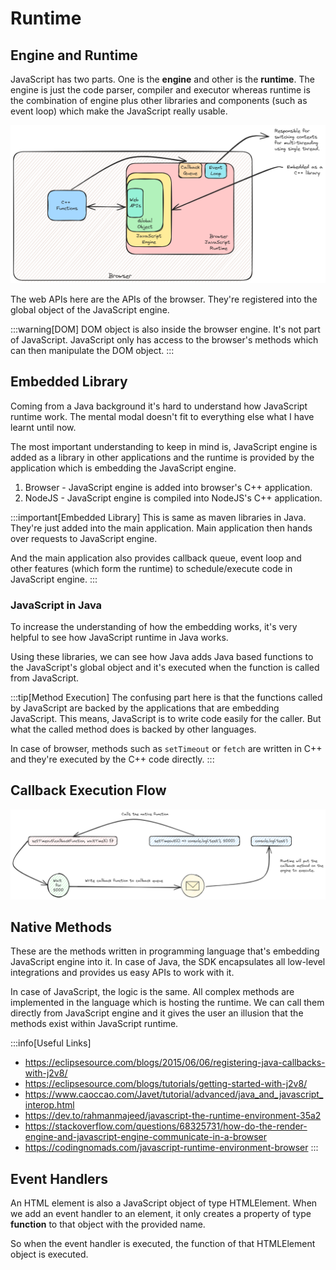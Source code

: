# Runtime

## Engine and Runtime

JavaScript has two parts. One is the **engine** and other is the **runtime**.
The engine is just the code parser, compiler and executor whereas runtime is the combination of engine plus other libraries and components (such as event loop)
which make the JavaScript really usable.

![JavaScript Runtime](../../static/img/javascript-runtime.excalidraw.png)

The web APIs here are the APIs of the browser.
They're registered into the global object of the JavaScript engine.

:::warning[DOM]
DOM object is also inside the browser engine. It's not part of JavaScript.
JavaScript only has access to the browser's methods which can then manipulate the DOM object.
:::

## Embedded Library

Coming from a Java background it's hard to understand how JavaScript runtime work.
The mental modal doesn't fit to everything else what I have learnt until now.

The most important understanding to keep in mind is, JavaScript engine is added as a library in other applications
and the runtime is provided by the application which is embedding the JavaScript engine.

1. Browser - JavaScript engine is added into browser's C++ application.
2. NodeJS - JavaScript engine is compiled into NodeJS's C++ application.

:::important[Embedded Library]
This is same as maven libraries in Java. They're just added into the main application.
Main application then hands over requests to JavaScript engine.

And the main application also provides callback queue, event loop and other features (which form the runtime)
to schedule/execute code in JavaScript engine.
:::

### JavaScript in Java

To increase the understanding of how the embedding works, it's very helpful to see how JavaScript runtime in Java works.

Using these libraries, we can see how Java adds Java based functions to the JavaScript's global object and
it's executed when the function is called from JavaScript.

:::tip[Method Execution]
The confusing part here is that the functions called by JavaScript are backed by the applications that are embedding JavaScript.
This means, JavaScript is to write code easily for the caller. But what the called method does is backed by other languages.

In case of browser, methods such as `setTimeout` or `fetch` are written in C++ and they're executed by the C++ code directly.
:::

## Callback Execution Flow

![callback execution flow](../../static/img/js-callback-flow.excalidraw.png)

## Native Methods

These are the methods written in programming language that's embedding JavaScript engine into it.
In case of Java, the SDK encapsulates all low-level integrations and provides us easy APIs to work with it.

In case of JavaScript, the logic is the same. All complex methods are implemented in the language which is hosting the runtime.
We can call them directly from JavaScript engine and it gives the user an illusion that the methods exist within JavaScript runtime.

:::info[Useful Links]

-   https://eclipsesource.com/blogs/2015/06/06/registering-java-callbacks-with-j2v8/
-   https://eclipsesource.com/blogs/tutorials/getting-started-with-j2v8/
-   https://www.caoccao.com/Javet/tutorial/advanced/java_and_javascript_interop.html
-   https://dev.to/rahmanmajeed/javascript-the-runtime-environment-35a2
-   https://stackoverflow.com/questions/68325731/how-do-the-render-engine-and-javascript-engine-communicate-in-a-browser
-   https://codingnomads.com/javascript-runtime-environment-browser
    :::

## Event Handlers

An HTML element is also a JavaScript object of type HTMLElement.
When we add an event handler to an element, it only creates a property of type **function** to that object with the provided name.

So when the event handler is executed, the function of that HTMLElement object is executed.
